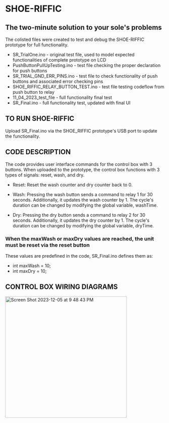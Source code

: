 # SHOE-RIFFIC 
The two-minute solution to your sole's problems
-
The colisted files were created to test and debug the SHOE-RIFFIC prototype for full functionality.
* SR_TrialOne.ino - original test file, used to model expected functionalities of complete prototype on LCD
* PushButtonPullUpTesting.ino - test file checking the proper declaration for push buttons
* SR_TRIAL_GND_ERR_PINS.ino - test file to check functionality of push buttons and associated error checking pins
* SHOE_RIFFIC_RELAY_BUTTON_TEST.ino - test file testing codeflow from push button to relay
* 11_04_2023_test_file - full functionality final test
* SR_Final.ino - full functionality test, updated with final UI
  
## **TO RUN SHOE-RIFFIC**
Upload SR_Final.ino via the SHOE_RIFFIC prototype's USB port to update the functionality. 

## CODE DESCRIPTION

The code provides user interface commands for the control box with 3 buttons. When uploaded to the prototype, the control box functions with 3 types of signals: reset, wash, and dry.

* Reset: Reset the wash counter and dry counter back to 0.

* Wash: Pressing the wash button sends a command to relay 1 for 30 seconds. Additionally, it updates the wash counter by 1. The cycle's duration can be changed by modifying the global variable, washTime. 

* Dry: Pressing the dry button sends a command to relay 2 for 30 seconds.  Additionally, it updates the dry counter by 1. The cycle's duration can be changed by modifying the global variable, dryTime.


### When the maxWash or maxDry values are reached, the unit must be reset via the reset button
These values are predefined in the code, SR_Final.ino defines them as:
* int maxWash = 10;
* int maxDry = 10;


## CONTROL BOX WIRING DIAGRAMS
<img width="385" alt="Screen Shot 2023-12-05 at 9 48 43 PM" src="https://github.com/DavidWei2022/SHOE-RIFFIC/assets/23131199/4e374a3f-4c03-499e-8bfb-ff618b8747b4">
